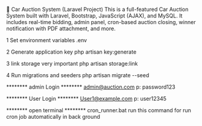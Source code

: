 🚗 Car Auction System (Laravel Project)
This is a full-featured Car Auction System built with Laravel, Bootstrap, JavaScript (AJAX), and MySQL. It includes real-time bidding, admin panel, cron-based auction closing, winner notification with PDF attachment, and more.


1 Set environment variables
.env

2 Generate application key
php artisan key:generate

3 link storage very important
php artisan storage:link

4 Run migrations and seeders
php artisan migrate --seed


******** admin Login ********
admin@auction.com
p: password123


******** User Login ********
User1@example.com
p: user12345


******** open terminal ******** 
cron_runner.bat 
run this command for run cron job automatically in back ground


